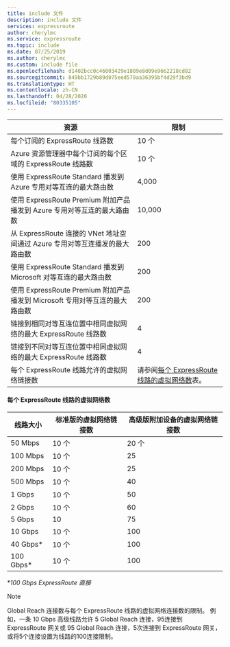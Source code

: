 ```yaml
---
title: include 文件
description: include 文件
services: expressroute
author: cherylmc
ms.service: expressroute
ms.topic: include
ms.date: 07/25/2019
ms.author: cherylmc
ms.custom: include file
ms.openlocfilehash: d1402bcc0c46003429e1809e8d09e9662218cd82
ms.sourcegitcommit: 849bb1729b89d075eed579aa36395bf4d29f3bd9
ms.translationtype: HT
ms.contentlocale: zh-CN
ms.lasthandoff: 04/28/2020
ms.locfileid: "80335105"
---
```

| 资源 | 限制 |
| --- | --- |
| 每个订阅的 ExpressRoute 线路数 |10 个 |
| Azure 资源管理器中每个订阅的每个区域的 ExpressRoute 线路数 |10 个 |
| 使用 ExpressRoute Standard 播发到 Azure 专用对等互连的最大路由数 |4,000 |
| 使用 ExpressRoute Premium 附加产品播发到 Azure 专用对等互连的最大路由数 |10,000 |
| 从 ExpressRoute 连接的 VNet 地址空间通过 Azure 专用对等互连播发的最大路由数 |200 |
| 使用 ExpressRoute Standard 播发到 Microsoft 对等互连的最大路由数 |200 |
| 使用 ExpressRoute Premium 附加产品播发到 Microsoft 专用对等互连的最大路由数 |200 |
| 链接到相同对等互连位置中相同虚拟网络的最大 ExpressRoute 线路数 |4 |
| 链接到不同对等互连位置中相同虚拟网络的最大 ExpressRoute 线路数 |4 |
| 每个 ExpressRoute 线路允许的虚拟网络链接数 |请参阅[每个 ExpressRoute 线路的虚拟网络数](#vnetpercircuit)表。  |

#### <a name="number-of-virtual-networks-per-expressroute-circuit"></a><a name="vnetpercircuit"></a> 每个 ExpressRoute 线路的虚拟网络数
|  线路大小 |  标准版的虚拟网络链接数 |  高级版附加设备的虚拟网络链接数 |
| --- | --- | --- |
| 50 Mbps |10 个 |20 个 |
| 100 Mbps |10 个 |25 |
| 200 Mbps |10 个 |25 |
| 500 Mbps |10 个 |40 |
| 1 Gbps |10 个 |50 |
| 2 Gbps |10 个 |60 |
| 5 Gbps |10 |75 |
| 10 Gbps |10 个 |100 |
| 40 Gbps* |10 个 |100 |
| 100 Gbps* |10 个 |100 |

**100 Gbps ExpressRoute 直接*

> [!NOTE]
> Global Reach 连接数与每个 ExpressRoute 线路的虚拟网络连接数的限制。 例如，一条 10 Gbps 高级线路允许 5 Global Reach 连接，95连接到 ExpressRoute 网关或 95 Global Reach 连接，5次连接到 ExpressRoute 网关，或将5个连接设置为线路的100连接限制。
